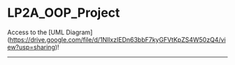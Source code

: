# LP2A_OOP_Project


Access to the [UML Diagram] (https://drive.google.com/file/d/1NllxzIEDn63bbF7kyGFVtKpZS4W50zQ4/view?usp=sharing)!

***